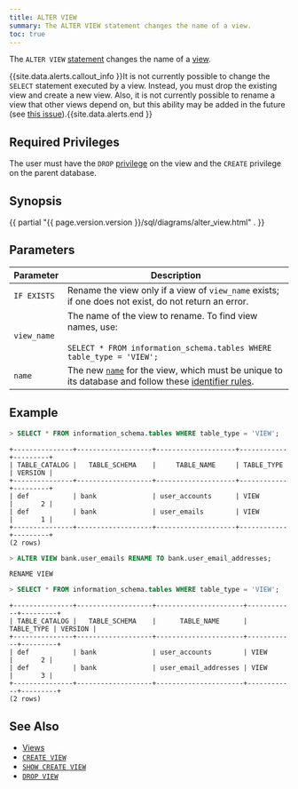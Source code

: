 ```yaml
---
title: ALTER VIEW
summary: The ALTER VIEW statement changes the name of a view.
toc: true
---
```


The `ALTER VIEW` [statement](sql-statements.html) changes the name of a [view](views.html). 

{{site.data.alerts.callout_info }}It is not currently possible to change the <code>SELECT</code> statement executed by a view. Instead, you must drop the existing view and create a new view. Also, it is not currently possible to rename a view that other views depend on, but this ability may be added in the future (see <a href="https://github.com/cockroachdb/cockroach/issues/10083">this issue</a>).{{site.data.alerts.end }}


## Required Privileges

The user must have the `DROP` [privilege](privileges.html) on the view and the `CREATE` privilege on the parent database.

## Synopsis

{{ partial "{{ page.version.version }}/sql/diagrams/alter_view.html" . }}

## Parameters

Parameter | Description
----------|------------
`IF EXISTS` | Rename the view only if a view of `view_name` exists; if one does not exist, do not return an error. 
`view_name` | The name of the view to rename. To find view names, use:<br><br>`SELECT * FROM information_schema.tables WHERE table_type = 'VIEW';` 
`name` | The new [`name`](sql-grammar.html#name) for the view, which must be unique to its database and follow these [identifier rules](keywords-and-identifiers.html#identifiers). 

## Example

~~~ sql
> SELECT * FROM information_schema.tables WHERE table_type = 'VIEW';
~~~

~~~ 
+---------------+-------------------+--------------------+------------+---------+
| TABLE_CATALOG |   TABLE_SCHEMA    |     TABLE_NAME     | TABLE_TYPE | VERSION |
+---------------+-------------------+--------------------+------------+---------+
| def           | bank              | user_accounts      | VIEW       |       2 |
| def           | bank              | user_emails        | VIEW       |       1 |
+---------------+-------------------+--------------------+------------+---------+
(2 rows)
~~~

~~~ sql
> ALTER VIEW bank.user_emails RENAME TO bank.user_email_addresses;
~~~

~~~
RENAME VIEW
~~~

~~~ sql
> SELECT * FROM information_schema.tables WHERE table_type = 'VIEW';
~~~

~~~
+---------------+-------------------+----------------------+------------+---------+
| TABLE_CATALOG |   TABLE_SCHEMA    |      TABLE_NAME      | TABLE_TYPE | VERSION |
+---------------+-------------------+----------------------+------------+---------+
| def           | bank              | user_accounts        | VIEW       |       2 |
| def           | bank              | user_email_addresses | VIEW       |       3 |
+---------------+-------------------+----------------------+------------+---------+
(2 rows)
~~~

## See Also

- [Views](views.html)
- [`CREATE VIEW`](create-view.html)
- [`SHOW CREATE VIEW`](show-create-view.html)
- [`DROP VIEW`](drop-view.html)
